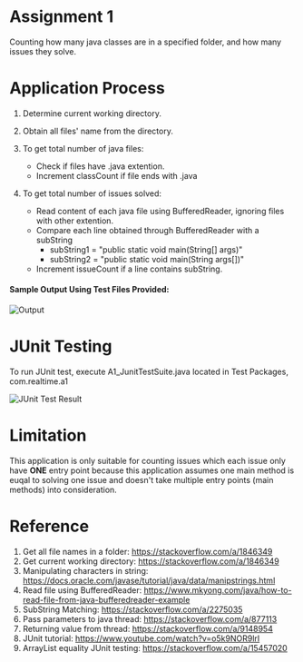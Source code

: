 # Assignment 1
Counting how many java classes are in a specified folder, and how many issues they solve.

# Application Process
1. Determine current working directory.
2. Obtain all files' name from the directory.
3. To get total number of java files: 
   - Check if files have .java extention.
   - Increment classCount if file ends with .java

4. To get total number of issues solved:
   - Read content of each java file using BufferedReader, ignoring files with other extention.
   - Compare each line obtained through BufferedReader with a subString
     - subString1 = "public static void main(String[] args)"
     - subString2 = "public static void main(String args[])"
   - Increment issueCount if a line contains subString.

#### Sample Output Using Test Files Provided:
![Output](https://i.imgur.com/BYHfiYI.jpg)

# JUnit Testing
To run JUnit test, execute A1_JunitTestSuite.java located in Test Packages, com.realtime.a1

![JUnit Test Result](https://i.imgur.com/HSSasOF.jpg)

# Limitation
This application is only suitable for counting issues which each issue only have **ONE** entry point because this application assumes one main method is euqal to solving one issue and doesn't take multiple entry points (main methods) into consideration.

# Reference
1. Get all file names in a folder: https://stackoverflow.com/a/1846349
2. Get current working directory: https://stackoverflow.com/a/1846349
3. Manipulating characters in string: https://docs.oracle.com/javase/tutorial/java/data/manipstrings.html
4. Read file using BufferedReader: https://www.mkyong.com/java/how-to-read-file-from-java-bufferedreader-example
5. SubString Matching: https://stackoverflow.com/a/2275035
6. Pass parameters to java thread: https://stackoverflow.com/a/877113
7. Returning value from thread: https://stackoverflow.com/a/9148954
8. JUnit tutorial: https://www.youtube.com/watch?v=o5k9NOR9lrI
9. ArrayList equality JUnit testing: https://stackoverflow.com/a/15457020
